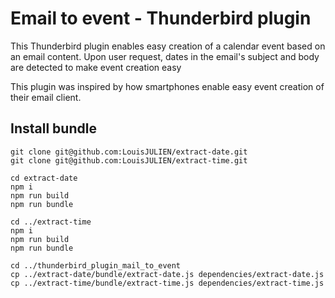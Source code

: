 # Email to event - Thunderbird plugin
This Thunderbird plugin enables easy creation of a calendar event based on an email content. Upon user request, dates in the email's subject and body are detected to make event creation easy

This plugin was inspired by how smartphones enable easy event creation of their email client.

## Install bundle

 ```shell
git clone git@github.com:LouisJULIEN/extract-date.git
git clone git@github.com:LouisJULIEN/extract-time.git
 
cd extract-date
npm i
npm run build
npm run bundle

cd ../extract-time
npm i
npm run build
npm run bundle

cd ../thunderbird_plugin_mail_to_event
cp ../extract-date/bundle/extract-date.js dependencies/extract-date.js 
cp ../extract-time/bundle/extract-time.js dependencies/extract-time.js

```